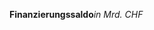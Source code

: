 <!--
                                Source URL: https://www.efv.admin.ch/efv/de/home/finanzberichterstattung/bundeshaushalt_ueb.html
                                Page ID: 21
                                -->

                                
**Finanzierungssaldo***in Mrd. CHF*


